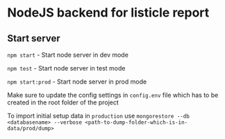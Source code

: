# NodeJS backend for listicle report

## Start server

`npm start` - Start node server in dev mode

`npm test` - Start node server in test mode

`npm start:prod` - Start node server in prod mode

Make sure to update the config settings in `config.env` file which has to be created in the root folder of the project

To import initial setup data in `production` use
`mongorestore --db <databasename> --verbose <path-to-dump-folder-which-is-in-data/prod/dump>`
